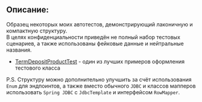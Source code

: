 ## Описание:
Образец некоторых моих автотестов, демонстрирующий лаконичную и компактную структуру.  
В целях конфиденциальности приведён не полный набор тестовых сценариев, а также использованы фейковые данные и нейтральные названия.

- [TermDepositProductTest](https://github.com/1stFunt/API_autotests/blob/main/app/src/test/java/depositService/TermDepositProductTest.java) - один из лучших примеров оформления тестового класса

P.S. Структуру можно дополнительно улучшить за счёт использования `Enum` для эндпоинтов, а также вместо обычного `JDBC` и классов мапперов использовать `Spring JDBC` с `JdbcTemplate` и интерфейсом `RowMapper`.


